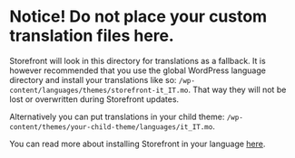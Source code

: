# Notice! Do not place your custom translation files here.

Storefront will look in this directory for translations as a fallback. It is however recommended that you use the global WordPress language directory and install your translations like so: `/wp-content/languages/themes/storefront-it_IT.mo`. That way they will not be lost or overwritten during Storefront updates.

Alternatively you can put translations in your child theme: `/wp-content/themes/your-child-theme/languages/it_IT.mo`.

You can read more about installing Storefront in your language [here](https://woo.com/document/installing-storefront-in-your-language/).